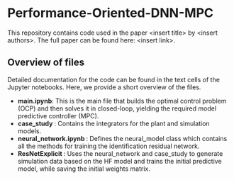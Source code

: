 # Performance-Oriented-DNN-MPC

This repository contains code used in the paper \<insert title\> by \<insert authors\>. The full paper can be found here: \<insert link\>.

## Overview of files
Detailed documentation for the code can be found in the text cells of the Jupyter notebooks. Here, we provide a short overview of the files.

<ul>
  <li> <b>main.ipynb</b>: This is the main file that builds the optimal control problem (OCP) and then solves it in closed-loop, yielding the required model predictive controller (MPC).</li>
 
  <li> <b>case_study </b>: Contains the integrators for the plant and simulation models. </li>
  <li> <b>neural_network.ipynb </b>: Defines the neural_model class which contains all the methods for training the identification residual network. </li>
  
  <li> <b>ResNetExplicit </b>: Uses the neural_network and case_study to generate simulation data based on the HF model and trains the initial predictive model, while saving the initial weights matrix. </li>
 
</ul>

